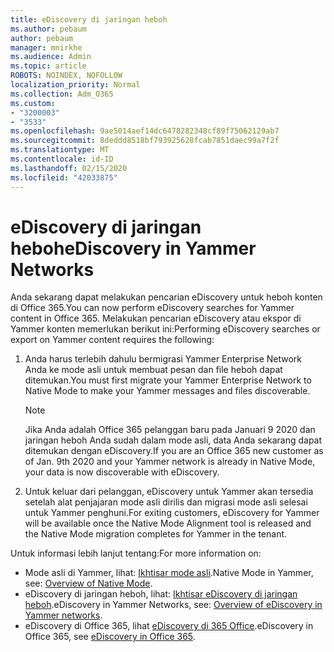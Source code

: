 ```yaml
---
title: eDiscovery di jaringan heboh
ms.author: pebaum
author: pebaum
manager: mnirkhe
ms.audience: Admin
ms.topic: article
ROBOTS: NOINDEX, NOFOLLOW
localization_priority: Normal
ms.collection: Adm_O365
ms.custom:
- "3200003"
- "3533"
ms.openlocfilehash: 9ae5014aef14dc6478282348cf89f75062129ab7
ms.sourcegitcommit: 8deddd8518bf793925628fcab7851daec99a7f2f
ms.translationtype: MT
ms.contentlocale: id-ID
ms.lasthandoff: 02/15/2020
ms.locfileid: "42033875"
---
```

# <a name="ediscovery-in-yammer-networks"></a><span data-ttu-id="95ab8-102">eDiscovery di jaringan heboh</span><span class="sxs-lookup"><span data-stu-id="95ab8-102">eDiscovery in Yammer Networks</span></span>

<span data-ttu-id="95ab8-103">Anda sekarang dapat melakukan pencarian eDiscovery untuk heboh konten di Office 365.</span><span class="sxs-lookup"><span data-stu-id="95ab8-103">You can now perform eDiscovery searches for Yammer content in Office 365.</span></span>  <span data-ttu-id="95ab8-104">Melakukan pencarian eDiscovery atau ekspor di Yammer konten memerlukan berikut ini:</span><span class="sxs-lookup"><span data-stu-id="95ab8-104">Performing eDiscovery searches or export on Yammer content requires the following:</span></span>

1. <span data-ttu-id="95ab8-105">Anda harus terlebih dahulu bermigrasi Yammer Enterprise Network Anda ke mode asli untuk membuat pesan dan file heboh dapat ditemukan.</span><span class="sxs-lookup"><span data-stu-id="95ab8-105">You must first migrate your Yammer Enterprise Network to Native Mode to make your Yammer messages and files discoverable.</span></span>

   > [!NOTE] 
   ><span data-ttu-id="95ab8-106">Jika Anda adalah Office 365 pelanggan baru pada Januari 9 2020 dan jaringan heboh Anda sudah dalam mode asli, data Anda sekarang dapat ditemukan dengan eDiscovery.</span><span class="sxs-lookup"><span data-stu-id="95ab8-106">If you are an Office 365 new customer as of Jan. 9th 2020 and your Yammer network is already in Native Mode, your data is now discoverable with eDiscovery.</span></span>

2. <span data-ttu-id="95ab8-107">Untuk keluar dari pelanggan, eDiscovery untuk Yammer akan tersedia setelah alat penjajaran mode asli dirilis dan migrasi mode asli selesai untuk Yammer penghuni.</span><span class="sxs-lookup"><span data-stu-id="95ab8-107">For exiting customers, eDiscovery for Yammer will be available once the Native Mode Alignment tool is released and the Native Mode migration completes for Yammer in the tenant.</span></span>

<span data-ttu-id="95ab8-108">Untuk informasi lebih lanjut tentang:</span><span class="sxs-lookup"><span data-stu-id="95ab8-108">For more information on:</span></span>

- <span data-ttu-id="95ab8-109">Mode asli di Yammer, lihat: [Ikhtisar mode asli](https://docs.microsoft.com/yammer/configure-your-yammer-network/overview-native-mode).</span><span class="sxs-lookup"><span data-stu-id="95ab8-109">Native Mode in Yammer, see: [Overview of Native Mode](https://docs.microsoft.com/yammer/configure-your-yammer-network/overview-native-mode).</span></span>
- <span data-ttu-id="95ab8-110">eDiscovery di jaringan heboh, lihat: [Ikhtisar eDiscovery di jaringan heboh](https://docs.microsoft.com/en-us/yammer/manage-security-and-compliance/overview-of-ediscovery).</span><span class="sxs-lookup"><span data-stu-id="95ab8-110">eDiscovery in Yammer Networks, see: [Overview of eDiscovery in Yammer networks](https://docs.microsoft.com/en-us/yammer/manage-security-and-compliance/overview-of-ediscovery).</span></span>
- <span data-ttu-id="95ab8-111">eDiscovery di Office 365, lihat [eDiscovery di 365 Office](https://docs.microsoft.com/en-us/microsoft-365/compliance/ediscovery).</span><span class="sxs-lookup"><span data-stu-id="95ab8-111">eDiscovery in Office 365, see [eDiscovery in Office 365](https://docs.microsoft.com/en-us/microsoft-365/compliance/ediscovery).</span></span>
